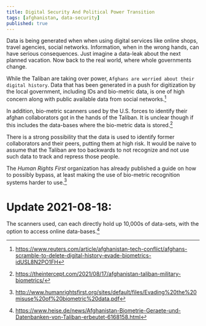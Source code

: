```yaml
---
title: Digital Security And Political Power Transition
tags: [afghanistan, data-security]
published: true
---
```

Data is being generated when when using digital services like online shops, travel agencies, social networks. Information, when in the wrong hands, can have serious consequences. Just imagine a data-leak about the next planned vacation. Now back to the real world, where whole governments change.

While the Taliban are taking over power, `Afghans are worried about their digital history`. Data that has been generated in a push for digitization by the local government, including IDs and bio-metric data, is one of high concern along with public available data from social networks.[^1]

In addition, bio-metric scanners used by the U.S. forces to identify their afghan collaborators got in the hands of the Taliban. It is unclear though if this includes the data-bases where the bio-metric data is stored.[^2]

There is a strong possibility that the data is used to identify former collaborators and their peers, putting them at high risk. It would be naive to assume that the Taliban are too backwards to not recognize and not use such data to track and repress those people.

The *Human Rights First* organization has already published a guide on how to possibly bypass, at least making the use of bio-metric recognition systems harder to use.[^3]

# Update 2021-08-18:

The scanners used, can each directly hold up 10,000s of data-sets, with the option to access online data-bases.[^4]

[^1]: <https://www.reuters.com/article/afghanistan-tech-conflict/afghans-scramble-to-delete-digital-history-evade-biometrics-idUSL8N2PO1FH>
[^2]: <https://theintercept.com/2021/08/17/afghanistan-taliban-military-biometrics/>
[^3]: <http://www.humanrightsfirst.org/sites/default/files/Evading%20the%20misuse%20of%20biometric%20data.pdf>
[^4]: <https://www.heise.de/news/Afghanistan-Biometrie-Geraete-und-Datenbanken-von-Taliban-erbeutet-6168158.html>
